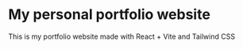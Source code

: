 # My personal portfolio website

This is my portfolio website made with React + Vite and Tailwind CSS
